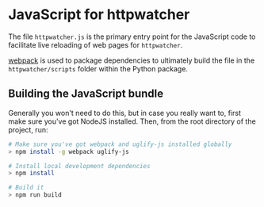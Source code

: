 # JavaScript for httpwatcher

The file `httpwatcher.js` is the primary entry point for the
JavaScript code to facilitate live reloading of web pages for
`httpwatcher`.

[webpack](https://webpack.js.org/) is used to package dependencies
to ultimately build the file in the `httpwatcher/scripts` folder
within the Python package.

## Building the JavaScript bundle
Generally you won't need to do this, but in case you really want to,
first make sure you've got NodeJS installed. Then, from the
root directory of the project, run:

```bash
# Make sure you've got webpack and uglify-js installed globally
> npm install -g webpack uglify-js

# Install local development dependencies
> npm install

# Build it
> npm run build
```
